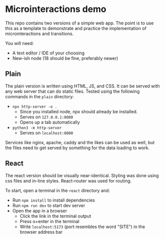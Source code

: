 # Microinteractions demo

This repo contains two versions of a simple web app. The point is to use this as
a template to demonstrate and practice the implementation of microinteractions
and transitions.

You will need:

- A text editor / IDE of your choosing
- New-ish node (18 should be fine, preferably newer)

## Plain

The plain version is written using HTML, JS, and CSS. It can be served with any
web server that can do static files. Tested using the following commands in the
`plain` directory:

- `npx http-server -o .`
  - Since you installed node, npx should already be installed.
  - Serves on `127.0.0.1:8080`
  - Opens up a tab automatically
- `python3 -m http-server`
  - Serves on `localhost:8000`

Services like nginx, apache, caddy and the likes can be used as well, but the
files need to get served by something for the data loading to work.

## React

The react version should be visually near-identical. Styling was done using css
files and in-line styles. React-router was used for routing.

To start, open a terminal in the `react` directory and:

- Run `npm install` to install dependencies
- Run `npm run dev` to start dev server
- Open the app in a browser
  - Click the link in the terminal output
  - Press o+enter in the terminal
  - Write `localhost:5173` (port resembles the word "SITE") in the browser
    address bar
